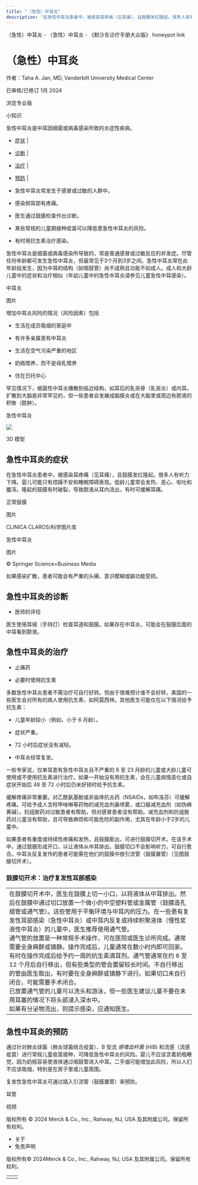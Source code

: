 ```yaml
---
title: "（急性）中耳炎"
description: "在急性中耳炎患者中，被感染耳疼痛（见耳痛），且鼓膜发红隆起。很多人有听力下降。婴儿可能只有烦躁不安和睡眠障碍表现。低龄儿童常会发热、恶心、呕吐和腹泻。隆起的鼓膜有时破裂，导致脓液从耳内流出，有时可缓解耳痛。"
---
```


﻿（急性）中耳炎 \- （急性）中耳炎 \- 《默沙东诊疗手册大众版》 honeypot link

# （急性）中耳炎

作者：Taha A. Jan, MD, Vanderbilt University Medical Center

已审核/已修订 1月 2024

浏览专业版

小知识

急性中耳炎是中耳因细菌或病毒感染所致的炎症性疾病。

- [症状](#症状_v26621824_zh) \|
- [诊断](#诊断_v26621830_zh) \|
- [治疗](#治疗_v26621842_zh) \|
- [预防](#预防_v26621836_zh) \|

- 急性中耳炎常发生于感冒或过敏的人群中。

- 感染侧耳部有疼痛。

- 医生通过鼓膜检查作出诊断。

- 某些常规的儿童期接种疫苗可以降低患急性中耳炎的风险。

- 有时用抗生素治疗感染。


急性中耳炎是细菌或病毒感染所导致的，常是普通感冒或过敏反应的并发症。尽管任何年龄都可发生急性中耳炎，但最常见于3个月到3岁之间。急性中耳炎常在此年龄段发生，因为中耳的结构（如咽鼓管）尚不成熟且功能不如成人。成人和大龄儿童中的症状和治疗相似（年幼儿童中的急性中耳炎请参见儿童急性中耳感染）。

中耳炎



图片

增加中耳炎风险的情况（风险因素）包括

- 生活在成员吸烟的家庭中

- 有许多亲属患有中耳炎

- 生活在空气污染严重的地区

- 奶瓶喂养，而不是母乳喂养

- 住在日托中心


罕见情况下，细菌性中耳炎播散到临近结构，如耳后的乳突骨（乳突炎）或内耳。扩散到大脑是非常罕见的，但一些患者会发展成脑膜炎或在大脑里或周边有脓液的积聚（脓肿）。

急性中耳炎

![](https://edge.sitecorecloud.io/mmanual-ssq1ci05/media/home/images/b/i/o/biodigital-human-snapshot-acute-otitis-media-cv-sized_zh.jpg?thn=0&sc_lang=zh&mw=500)

3D 模型

## 急性中耳炎的症状

在急性中耳炎患者中，被感染耳疼痛（见耳痛），且鼓膜发红隆起。很多人有听力下降。婴儿可能只有烦躁不安和睡眠障碍表现。低龄儿童常会发热、恶心、呕吐和腹泻。隆起的鼓膜有时破裂，导致脓液从耳内流出，有时可缓解耳痛。

正常鼓膜



图片

CLINICA CLAROS/科学图片库

急性中耳炎



图片

© Springer Science+Business Media

如果感染扩散，患者可能会有严重的头痛、意识模糊或脑功能受损。

## 急性中耳炎的诊断

- 医师的评估


医生使用耳镜（手持灯）检查耳道和鼓膜。如果存在中耳炎，可能会在鼓膜后面的中耳看到脓液。

## 急性中耳炎的治疗

- 止痛药

- 必要时使用抗生素


多数急性中耳炎患者不需治疗可自行好转。但由于很难预计谁不会好转，美国的一些医生会对所有的病人使用抗生素，如阿莫西林。其他医生可能仅在以下情况给予抗生素：

- 儿童年龄较小（例如，小于 6 月龄）。

- 症状严重。

- 72 小时后症状没有减轻。

- 中耳炎经常复发。


一些专家说，仅单耳患有急性中耳炎且不严重的 6 至 23 月龄的儿童或大龄儿童可使用或不使用抗生素进行治疗。如果一开始没有用抗生素，会在儿童病情恶化或自症状开始后 48 至 72 小时后仍未好转时给予抗生素。

缓解疼痛非常重要。对乙酰氨基酚或非甾体抗炎药（NSAIDs，如布洛芬）可缓解疼痛。可给予成人含羟甲唑啉等药物的减充血剂鼻喷雾，或口服减充血剂（如伪麻黄碱）。抗组胺药对过敏患者有帮助，但对感冒患者没有帮助。减充血剂和抗组胺药对儿童没有帮助，且可导致麻烦和可能危险的副作用，尤其在年龄小于2岁的儿童中。

如果患者有重度或持续性疼痛和发热，且鼓膜膨出，可进行鼓膜切开术。在该手术中，通过鼓膜形成开口，以让液体从中耳排出。鼓膜切口不会影响听力，可自行愈合。中耳炎反复发作的患者可能需在他们的鼓膜中放引流管（鼓膜置管）（见图鼓膜切开术）。

### 鼓膜切开术：治疗复发性耳部感染

|     |
| --- |
| 在鼓膜切开术中，医生在鼓膜上切一小口，以将液体从中耳排出。然后在鼓膜中通过切口放置一个微小的中空塑料管或金属管（鼓膜造孔插管或通气管）。这些管用于平衡环境与中耳内的压力。在一些患有复发性耳部感染（急性中耳炎）或中耳内反复或持续积聚液体（慢性浆液性中耳炎）的儿童中，医生推荐使用通气管。<br>通气管的放置是一种常规手术操作，可在医院或医生诊所完成。通常需要全身麻醉或镇静。操作完成后，儿童通常在数小时内即可回家。有时在操作完成后给予约一周的抗生素滴耳剂。通气管通常在约 6 至 12 个月后自行移出，但有些类型的管会置留较长时间。不自行移出的管由医生取出，有时要在全身麻醉或镇静下进行。如果切口未自行闭合，可能需要手术闭合。<br>已放置通气管的儿童可以洗头和游泳，但一些医生建议儿童不要在未用耳塞的情况下将头部浸入深水中。<br>如果有分泌物流出，则提示感染，应通知医生。<br> |

## 急性中耳炎的预防

通过针对肺炎球菌（肺炎球菌结合疫苗）、B 型流 _感嗜血杆菌_ (HiB) 和流感（流感疫苗）进行常规儿童疫苗接种，可降低急性中耳炎的风险。婴儿不应该含着奶瓶睡觉，因为奶瓶容易使液体通过咽鼓管进入中耳。二手烟可能增加此风险，所以人们不应该吸烟，特别是在房子里或儿童周围。

复发性急性中耳炎可通过插入引流管（鼓膜置管）来预防。

耳管



视频



版权所有 © 2024
Merck & Co., Inc., Rahway, NJ, USA 及其附属公司。保留所有权利。

- 关于
- 免责声明

版权所有© 2024Merck & Co., Inc., Rahway, NJ, USA 及其附属公司。保留所有权利。

|     |     |
| --- | --- |
|  |  |